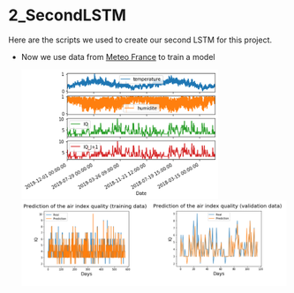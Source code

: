 2_SecondLSTM
================
Here are the scripts we used to create our second LSTM for this project.

- Now we use data from [Meteo France](https://donneespubliques.meteofrance.fr/?fond=produit&id_produit=90&id_rubrique=32) to train a model

  <img src="Pictures/datas2ndLSTM.PNG" alt="r" style="zoom:80%;" />

  <img src="Pictures/trainingdata.PNG" alt="r" style="zoom:100%;" />
